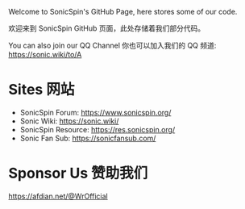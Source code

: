 Welcome to SonicSpin's GitHub Page, here stores some of our code. 

欢迎来到 SonicSpin GitHub 页面，此处存储着我们部分代码。

You can also join our QQ Channel 你也可以加入我们的 QQ 频道: https://sonic.wiki/to/A

# Sites 网站
- SonicSpin Forum: https://www.sonicspin.org/
- Sonic Wiki: https://sonic.wiki/
- SonicSpin Resource: https://res.sonicspin.org/
- Sonic Fan Sub: https://sonicfansub.com/

# Sponsor Us 赞助我们
https://afdian.net/@WrOfficial
